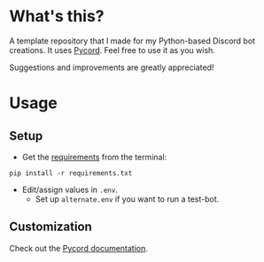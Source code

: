 # What's this?
A template repository that I made for my Python-based Discord bot creations. It uses [Pycord](https://pycord.dev). Feel free to use it as you wish.

Suggestions and improvements are greatly appreciated!
# Usage
## Setup
- Get the [requirements](https://guide.pycord.dev/installation) from the terminal:
```console
pip install -r requirements.txt
```
- Edit/assign values in `.env`.
  - Set up `alternate.env` if you want to run a test-bot.
## Customization
Check out the [Pycord documentation](https://docs.pycord.dev/en/stable/).
